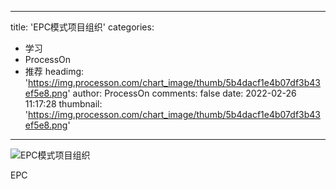 
---
title: 'EPC模式项目组织'
categories: 
 - 学习
 - ProcessOn
 - 推荐
headimg: 'https://img.processon.com/chart_image/thumb/5b4dacf1e4b07df3b43ef5e8.png'
author: ProcessOn
comments: false
date: 2022-02-26 11:17:28
thumbnail: 'https://img.processon.com/chart_image/thumb/5b4dacf1e4b07df3b43ef5e8.png'
---

<div>   
<img class="thumb" alt="EPC模式项目组织" src="https://img.processon.com/chart_image/thumb/5b4dacf1e4b07df3b43ef5e8.png" referrerpolicy="no-referrer">
<p>EPC</p>  
</div>
            